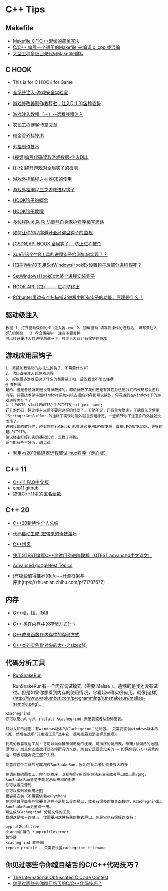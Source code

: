 # C++ Tips

## Makefile
- [Makefile C与C++混编的简单写法](https://blog.csdn.net/qq_33195791/article/details/100584342)
- [C/C++ 编写一个通用的Makefile 来编译.c .cpp 或混编](https://www.cnblogs.com/sylar-liang/p/4792514.html)
- [大型工程多级目录代码Makefile编写](https://www.cnblogs.com/jchen2020fighting/p/12175788.html)

## C HOOK
- This is for C HOOK for Game
- [全系统注入-游戏安全实验室](http://gslab.qq.com/article-204-1.html)

- [游戏修改器制作教程七：注入DLL的各种姿势](http://blog.csdn.net/xfgryujk/article/details/50478295)

- [游戏注入教程（一）--远程线程注入](http://blog.csdn.net/wyansai/article/details/52077963)

- [农民工の博客-5篇文章](http://blog.csdn.net/wyansai/article/category/6328876)

- [郁金香外挂技术](http://www.yjxsoft.com/forum.php?mod=forumdisplay&fid=4)

- [外挂制作技术](http://blog.sina.com.cn/s/articlelist_1457737921_0_1.html)

- [[视频]编写代码读取游戏数据-注入DLL](http://www.iqiyi.com/w_19rteanr1h.html)

- [[讨论]绕开游戏对全局钩子的检测](http://bbs.csdn.net/topics/370046194)

- [游戏外挂编程之神器CE的使用 ](http://www.cnblogs.com/egojit/archive/2013/06/14/3135147.html)

- [游戏外挂编程三之游戏进程钩子](https://www.cnblogs.com/egojit/archive/2013/06/16/3138266.html)

- [HOOK钩子的概念](https://jingyan.baidu.com/article/e75aca855afa03142fdac643.html)

- [HOOK钩子教程](http://blog.sina.com.cn/s/blog_651cccf70100tkv6.html)

- [多线程防关,防杀,防删除自身保护程序编写思路](https://www.2cto.com/kf/201002/44758.html)

- [如何让你的程序避开全局键盘钩子的监视](http://blog.okbase.net/BlueSky/archive/3839.html)

- [[CSDN]API HOOK 全局钩子， 防止进程被杀](http://download.csdn.net/download/lygf666/4164019)
- [XueTr这个牛B工具的进程钩子检测如何实现？？](https://bbs.pediy.com/thread-163373.htm)
- [[知乎]Win10下用SetWindowsHookEx设置钩子后部分进程假死？](https://www.zhihu.com/question/64221483)
- [SetWindowsHookEx为某个进程安装钩子](http://blog.csdn.net/hczhiyue/article/details/18449455)
- [HOOK API（四）—— 进程防终止](https://www.cnblogs.com/fanling999/p/4601118.html)
- [PChunter里边有个扫描指定进程中所有钩子的功能，原理是什么？](https://bbs.pediy.com/thread-210688.htm)

## 驱动级注入
    教程:1、打开驱动级别的dll注入器.exe 2、加载驱动 填写要操作的进程名  填写要注入  dll的路径   3 点设置完毕  注意不要关掉
    可以打开要注入的进程测试一下，可注入大部分有保护的游戏
## 游戏应用层钩子
    1. 直接加载驱动的办法过掉钩子，不需要什么XT 
    2. 代码直接注入到游戏进程
    3. 好像很多游戏把钩子什么的都屏蔽了吧，话说我也不怎么懂啊
    @ 春色园
    是的，但是普通游戏是没有屏蔽掉的。即使屏蔽了我们还是有其它办法把我们的代码写入游戏   内存。只要技术够牛连Windows系统内核占据的内存都可以操作，何况运行在windows下的游戏进程内存？？
    4. LPWSTR s1=(LPWSTR)(LPCTSTR)txt_prc_name;
    好丑的代码，建议楼主以后不要用这样的代码了。丑陋不说，还有重大隐患。正确做法是使用   CString::GetBuffer.外挂除了实现功能外最重要是稳定，一些细节你不注意你的外挂就没  市场了。
    说到代码的健壮性，还有你的SetHook 形参没必要用LPWSTR啊，直接LPCWSTR就OK，更好的 是LPCTSTR。
    建议楼主打好扎实的基础知识，走稳了再跑。
    话可能有些不好听，请见谅

- [利用vs2019编译器远程调试linux程序（走心版）](https://blog.csdn.net/foxriver_gjg1989/article/details/102854440)
## C++ 11

- [C++11 FAQ中文版](https://wizardforcel.gitbooks.io/cpp-11-faq/content/part1.html)
- [cpp11 github](https://github.com/DragonFive/cpp11)
- [搞懂C++11中的匿名函数](https://mp.weixin.qq.com/s/w_G8qy4UMucUqZ9Is22yqw)

## C++ 20

- [C++20新特性个人总结](https://blog.csdn.net/qq811299838/article/details/105153096/)

- [代码自动生成-宏带来的奇技淫巧](http://www.cppblog.com/kevinlynx/archive/2008/03/19/44828.html)

- [C++博客](http://www.cppblog.com/)

- [使用GTEST编写C++测试用例进阶教程（GTEST advanced中文译文）](https://www.jianshu.com/p/215edbfc2e0a)

- [Advanced googletest Topics](google.github.io/googletest/advanced.html)

- [有哪些值得推荐的c/c++开源框架与库]h(ttps://zhuanlan.zhihu.com/p/71707672)

## 内存

- [C++堆，栈，RAII](https://zhuanlan.zhihu.com/p/354611651)

- [C++ 类在内存中的存储方式(一)](https://zhuanlan.zhihu.com/p/103384358)

- [C++成员函数在内存中的存储方式](https://www.cnblogs.com/rednodel/p/9300729.html)

- [C++类的实例化对象的大小之sizeof()](https://blog.csdn.net/houqd2012/article/details/40264943)

## 代碼分析工具

- [RunSnakeRun](https://segmentfault.com/a/1190000000356018)
  
  RunSnakeRun有一个内存调试模式（需要 Meliae ）。遗憾的是我还没有试过。但是如果你想看到内存的使用情况，它看起来确实很有用。就像[这样](http://www.vrplumber.com/programming/runsnakerun/meliae-sample.png）。

```
KCachegrind
你可以用apt-get install kcachegrind 来安装或者从源码安装。

鲜为人知的秘密：有windows版本的KCachegrind二进制包。 只需要安装windows版本的KDE，然后在选项“开发者工具”选中它，很可能要取消选择其他项）。

我真的很喜欢这工具！它可以向你展示调用树的图表，可排序的调用表，调用/被调用的地图，源代码，而且你还能选择过滤掉所有的东西。而且它是语言无关的 – 如果你有C/C++背景的话，你很可能听说过这个工具。

我喜欢这个工具的程度超过RunSnakeRun，因为它比后者功能要强大的多：

在调用数的图表上，你可以排序，改变布局/用很多方法来渲染或者导出成点图/png，RunSnakeRun甚至不能显示调用树的图表
你可以看见源码
你可以得到被调用地图
更容易安装（不需要依赖wxPython）
在大项目里面哪些需要关注并不是那么显而易见，或者有很多的相关函数时，KCachegrind比RunSnakeRun更值得一用。
可生成KCachegrind 分析文件的工具
我想这是唯一的缺点，你需要用这种特殊的格式导出。但是它也有很好的支持：

pyprof2calltree
django扩展的 runprofileserver
装饰器
kcachegrind 转换器
repoze.profile – 只需要设置cachegrind_filename
```

## 你见过哪些令你瞠目结舌的C/C++代码技巧？

- [The International Obfuscated C Code Contest](www.ioccc.org)
- [你见过哪些令你瞠目结舌的C/C++代码技巧？](https://www.zhihu.com/question/37692782/answer/74409370)
